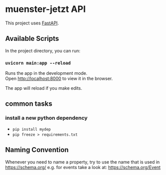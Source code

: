 # muenster-jetzt API
This project uses [FastAPI](https://fastapi.tiangolo.com/).

## Available Scripts

In the project directory, you can run:

### `uvicorn main:app --reload`

Runs the app in the development mode.<br />
Open [http://localhost:8000](http://localhost:8000) to view it in the browser.

The app will reload if you make edits.

## common tasks

### install a new python dependency
* `pip install mydep`
* `pip freeze > requirements.txt`

## Naming Convention
Whenever you need to name a property, try to use the name that is used in https://schema.org/ e.g. for events take a look at: https://schema.org/Event